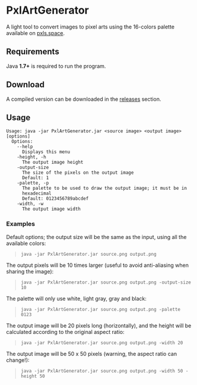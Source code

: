# PxlArtGenerator #

A light tool to convert images to pixel arts using the 16-colors palette available on [pxls.space](http://pxls.space).

## Requirements ##

Java **1.7+** is required to run the program.

## Download ##

A compiled version can be downloaded in the [releases](#) section.

## Usage ##

    Usage: java -jar PxlArtGenerator.jar <source image> <output image> [options]
      Options:
        --help
          Displays this menu
        -height, -h
          The output image height
        -output-size
          The size of the pixels on the output image
          Default: 1
        -palette, -p
          The palette to be used to draw the output image; it must be in 
          hexadecimal 
          Default: 0123456789abcdef
        -width, -w
          The output image width

### Examples ###

Default options; the output size will be the same as the input, using all the available colors:

> `java -jar PxlArtGenerator.jar source.png output.png`


The output pixels will be 10 times larger (useful to avoid anti-aliasing when sharing the image):

> `java -jar PxlArtGenerator.jar source.png output.png -output-size 10`


The palette will only use white, light gray, gray and black:

> `java -jar PxlArtGenerator.jar source.png output.png -palette 0123`


The output image will be 20 pixels long (horizontally), and the height will be calculated according to the original aspect ratio:

> `java -jar PxlArtGenerator.jar source.png output.png -width 20`


The output image will be 50 x 50 pixels (warning, the aspect ratio can change!):

> `java -jar PxlArtGenerator.jar source.png output.png -width 50 -height 50`